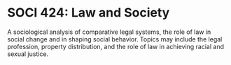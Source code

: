 # SOCI 424: Law and Society

A sociological analysis of comparative legal systems, the role of law in social change and in shaping social behavior. Topics may include the legal profession, property distribution, and the role of law in achieving racial and sexual justice.